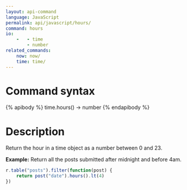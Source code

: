 ```yaml
---
layout: api-command 
language: JavaScript
permalink: api/javascript/hours/
command: hours 
io:
    -   - time
        - number
related_commands:
    now: now/
    time: time/
---
```


# Command syntax #

{% apibody %}
time.hours() &rarr; number
{% endapibody %}

# Description #

Return the hour in a time object as a number between 0 and 23.

__Example:__ Return all the posts submitted after midnight and before 4am.

```js
r.table("posts").filter(function(post) {
    return post("date").hours().lt(4)
})
```

